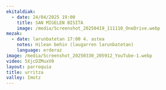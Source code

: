 ```yaml
---
ekitaldiak:
  - date: 24/04/2025 19:00
    title: SAN MIGELEN BISITA
    image: /media/Screenshot_20250419_111110_OneDrive.webp
mezak:
  - date: larunbatetan 17:00 4. astea
    notes: Hilean behin (laugarren larunbatetan)
    language: erderaz
image: /media/Screenshot_20250330_205912_YouTube-1.webp
video: 5XjcDZMuxV0
layout: parroquia
title: urritza
valley: Imotz
---
```

